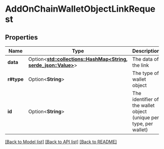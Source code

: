 # AddOnChainWalletObjectLinkRequest

## Properties

Name | Type | Description | Notes
------------ | ------------- | ------------- | -------------
**data** | Option<[**std::collections::HashMap<String, serde_json::Value>**](serde_json::Value.md)> | The data of the link | [optional]
**r#type** | Option<**String**> | The type of wallet object | [optional]
**id** | Option<**String**> | The identifier of the wallet object (unique per type, per wallet) | [optional]

[[Back to Model list]](../README.md#documentation-for-models) [[Back to API list]](../README.md#documentation-for-api-endpoints) [[Back to README]](../README.md)


